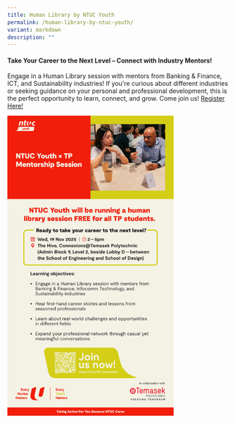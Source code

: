 ```yaml
---
title: Human Library by NTUC Youth
permalink: /human-library-by-ntuc-youth/
variant: markdown
description: ""
---
```

<h4><strong>        

Take Your Career to the Next Level – Connect with Industry Mentors!</strong></h4>

Engage in a Human Library session with mentors from Banking &amp; Finance, ICT, and Sustainability industries! If you're curious about different industries or seeking guidance on your personal and professional development, this is the perfect opportunity to learn, connect, and grow. Come join us! <a target="_blank" href="https://bit.ly/NY_humanlibtp?r=qr">Register Here!</a>

<div class="isomer-image-wrapper">
	
<a target="_blank" href="https://bit.ly/NY_humanlibtp?r=qr">
<img style="width: 75%;" height="auto" width="100%" alt="" src="/images/2025/ntuc_youth.jpg"></a>
</div>	

<style>
	.col.is-8.is-offset-2.print-content{
	width:75%;
	}
.col.is-1.has-float-btns.is-position-relative.is-hidden-touch
	{
	display:none;
	}
</style>